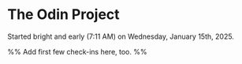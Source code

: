 # The Odin Project

Started bright and early (7:11 AM) on Wednesday, January 15th, 2025.

%% Add first few check-ins here, too. %%